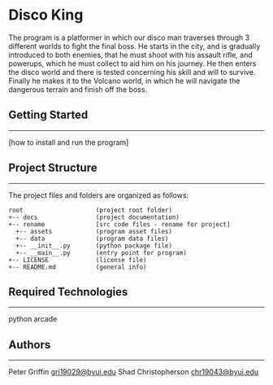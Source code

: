 # Disco King 
The program is a platformer in which our disco man traverses through 3 different worlds to fight the final boss.
He starts in the city, and is gradually introduced to both enemies, that he must shoot with his assault rifle,
and powerups, which he must collect to aid him on his journey. He then enters the disco world and there is tested
concerning his skill and will to survive. Finally he makes it to the Volcano world, in which he will navigate the
dangerous terrain and finish off the boss.

## Getting Started
---
[how to install and run the program]

## Project Structure
---
The project files and folders are organized as follows:
```
root                    (project root folder)
+-- docs                (project documentation)
+-- rename              [src code files - rename for project]
  +-- assets            (program asset files)
  +-- data              (program data files)
  +-- __init__.py       (python package file)
  +-- __main__.py       (entry point for program)
+-- LICENSE             (license file)
+-- README.md           (general info)
```

## Required Technologies
---
python arcade

## Authors
---
  Peter Griffin gri19029@byui.edu
  Shad Christopherson chr19043@byui.edu
